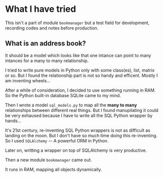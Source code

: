 What I have tried
==================

This isn't a part of module `bookmanager` but a test field for development, recording codes and notes before production.

What is an address book?
------------------------

It should be a model which looks like that one intance can point to many intances for a many to many relationship.

I tried to write pure models in Python only with some class(es), list, matrix or so. But I found the relationship part is not so handy and efficent. Mostly I am inventing wheels... 

After a while of consideration, I decided to use something running in RAM. So the Python built-in database SQLite came to my mind. 

Then I wrote a model `sql_models.py` to map all the **many to many** relationships between different real things. But I found manupilating it could be very exhaused because I have to write all the SQL Python wrapper by hands...

It's 21st century, re-inventing SQL Python wrappers is not as difficult as landing on the moon. But I don't have so much time doing this re-inventing. So I used `SQLAlchemy` -- A powerful ORM in Python. 

Later on, writting a wrapper on top of SQLAlchemy is very productive. 

Then a new module `bookmanager` came out. 

It runs in RAM, mapping all objects dynamically.
